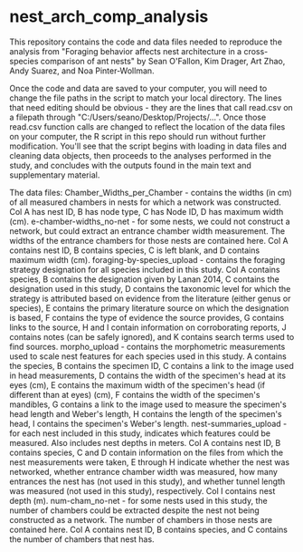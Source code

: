 # nest_arch_comp_analysis
This repository contains the code and data files needed to reproduce the analysis from "Foraging behavior affects nest architecture in a cross-species comparison of ant nests" by Sean O'Fallon, Kim Drager, Art Zhao, Andy Suarez, and Noa Pinter-Wollman.

Once the code and data are saved to your computer, you will need to change the file paths in the script to match your local directory. The lines that need editing should be obvious - they are the lines that call read.csv on a filepath through "C:/Users/seano/Desktop/Projects/...". Once those read.csv function calls are changed to reflect the location of the data files on your computer, the R script in this repo should run without further modification. You'll see that the script begins with loading in data files and cleaning data objects, then proceeds to the analyses performed in the study, and concludes with the outputs found in the main text and supplementary material.

The data files:
Chamber_Widths_per_Chamber - contains the widths (in cm) of all measured chambers in nests for which a network was constructed. Col A has nest ID, B has node type, C has Node ID, D has maximum width (cm).
e-chamber-widths_no-net - for some nests, we could not construct a network, but could extract an entrance chamber width measurement. The widths of the entrance chambers for those nests are contained here. Col A contains nest ID, B contains species, C is left blank, and D contains maximum width (cm).
foraging-by-species_upload - contains the foraging strategy designation for all species included in this study. Col A contains species, B contains the designation given by Lanan 2014, C contains the designation used in this study, D contains the taxonomic level for which the strategy is attributed based on evidence from the literature (either genus or species), E contains the primary literature source on which the designation is based, F contains the type of evidence the source provides, G contains links to the source, H and I contain information on corroborating reports, J contains notes (can be safely ignored), and K contains search terms used to find sources.
morpho_upload - contains the morphometric measurements used to scale nest features for each species used in this study. A contains the species, B contains the specimen ID, C contains a link to the image used in head measurements, D contains the width of the specimen's head at its eyes (cm), E contains the maximum width of the specimen's head (if different than at eyes) (cm), F contains the width of the specimen's mandibles, G contains a link to the image used to measure the specimen's head length and Weber's length, H contains the length of the specimen's head, I contains the specimen's Weber's length.
nest-summaries_upload - for each nest included in this study, indicates which features could be measured. Also includes nest depths in meters. Col A contains nest ID, B contains species, C and D contain information on the files from which the nest measurements were taken, E through H indicate whether the nest was networked, whether entrance chamber width was measured, how many entrances the nest has (not used in this study), and whether tunnel length was measured (not used in this study), respectively. Col I contains nest depth (m).
num-cham_no-net - for some nests used in this study, the number of chambers could be extracted despite the nest not being constructed as a network. The number of chambers in those nests are contained here. Col A contains nest ID, B contains species, and C contains the number of chambers that nest has.
